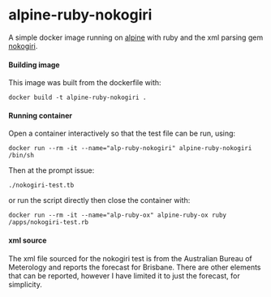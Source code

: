# alpine-ruby-nokogiri
A simple docker image running on [alpine](http://www.alpinelinux.org/) with ruby and the xml parsing gem [nokogiri](http://www.nokogiri.org/).

#### Building image
This image was built from the dockerfile with:
```
docker build -t alpine-ruby-nokogiri .
```

#### Running container
Open a container interactively so that the test file can be run, using:
```
docker run --rm -it --name="alp-ruby-nokogiri" alpine-ruby-nokogiri /bin/sh
```

Then at the prompt issue: 
```
./nokogiri-test.tb
```

or run the script directly then close the container with:
```
docker run --rm -it --name="alp-ruby-ox" alpine-ruby-ox ruby /apps/nokogiri-test.rb

```

#### xml source
The xml file sourced for the nokogiri test is from the Australian Bureau of Meterology and reports the forecast for Brisbane. There are other elements that can be reported, however I have limited it to just the forecast, for simplicity.
